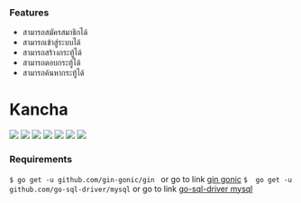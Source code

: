 ### Features
- สามารถสมัครสมาชิกได้
- สามารถเข้าสู่ระบบได้
- สามารถสร้างกระทู้ได้
- สามารถตอบกระทู้ได้
- สามารถค้นหากระทู้ได้
# Kancha
![](https://www.img.in.th/images/8b952fd377257310f42c1ed273ae6cc3.png)
![](https://img.shields.io/github/stars/pandao/editor.md.svg) ![](https://img.shields.io/github/forks/pandao/editor.md.svg) ![](https://img.shields.io/github/tag/pandao/editor.md.svg) ![](https://img.shields.io/github/release/pandao/editor.md.svg) ![](https://img.shields.io/github/issues/pandao/editor.md.svg) ![](https://img.shields.io/bower/v/editor.md.svg)

### Requirements
`$ go get -u github.com/gin-gonic/gin `
or go to link [gin gonic](https://github.com/gin-gonic/gin)
`$  go get -u github.com/go-sql-driver/mysql`
or go to link [go-sql-driver mysql](https://github.com/go-sql-driver/mysql)


